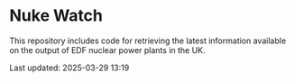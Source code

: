 # Nuke Watch

This repository includes code for retrieving the latest information available on the output of EDF nuclear power plants in the UK.

Last updated: 2025-03-29 13:19